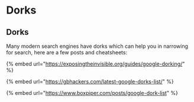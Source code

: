 # Dorks

## Dorks

Many modern search engines have dorks which can help you in narrowing for search, here are a few posts and cheatsheets:

{% embed url="https://exposingtheinvisible.org/guides/google-dorking/" %}

{% embed url="https://gbhackers.com/latest-google-dorks-list/" %}

{% embed url="https://www.boxpiper.com/posts/google-dork-list" %}



